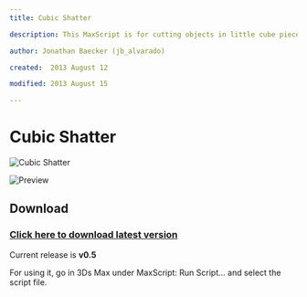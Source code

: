 ```yaml
---
title: Cubic Shatter

description: This MaxScript is for cutting objects in little cube pieces

author: Jonathan Baecker (jb_alvarado)

created:  2013 August 12

modified: 2013 August 15

---
```


Cubic Shatter
=========


![Cubic Shatter](http://www.pixelcrusher.de/files/CubicShatter.png "CubicShatter")

![Preview](http://www.pixelcrusher.de/files/CubeShatter.jpg "Preview")

Download
--------

### [Click here to download latest version](https://github.com/jb-alvarado/CubicShatter/archive/master.zip)

Current release is **v0.5**

For using it, go in 3Ds Max under MaxScript: Run Script... and select the script file.


